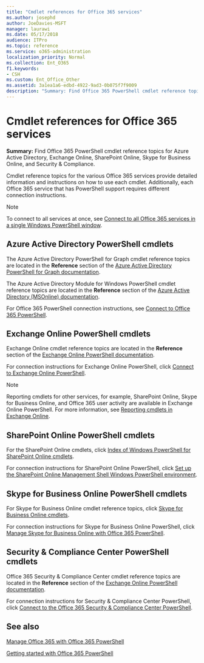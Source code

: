 ```yaml
---
title: "Cmdlet references for Office 365 services"
ms.author: josephd
author: JoeDavies-MSFT
manager: laurawi
ms.date: 05/17/2018
audience: ITPro
ms.topic: reference
ms.service: o365-administration
localization_priority: Normal
ms.collection: Ent_O365
f1.keywords:
- CSH
ms.custom: Ent_Office_Other
ms.assetid: 3a1ea1a6-edbd-4922-9ad3-0b075f7f9009
description: "Summary: Find Office 365 PowerShell cmdlet reference topics for Azure Active Directory, Exchange Online, SharePoint Online, Skype for Business Online, and Security & Compliance."
---
```


# Cmdlet references for Office 365 services

 **Summary:** Find Office 365 PowerShell cmdlet reference topics for Azure Active Directory, Exchange Online, SharePoint Online, Skype for Business Online, and Security & Compliance.
  
Cmdlet reference topics for the various Office 365 services provide detailed information and instructions on how to use each cmdlet. Additionally, each Office 365 service that has PowerShell support requires different connection instructions.
  
> [!NOTE]
> To connect to all services at once, see [Connect to all Office 365 services in a single Windows PowerShell window](connect-to-all-office-365-services-in-a-single-windows-powershell-window.md). 
  
## Azure Active Directory PowerShell cmdlets

The Azure Active Directory PowerShell for Graph cmdlet reference topics are located in the **Reference** section of the [Azure Active Directory PowerShell for Graph documentation](https://docs.microsoft.com/powershell/azure/active-directory/install-adv2?view=azureadps-2.0).

The Azure Active Directory Module for Windows PowerShell cmdlet reference topics are located in the **Reference** section of the [Azure Active Directory (MSOnline) documentation](https://docs.microsoft.com/powershell/azure/active-directory/overview?view=azureadps-1.0).

For Office 365 PowerShell connection instructions, see [Connect to Office 365 PowerShell](connect-to-office-365-powershell.md).
  
## Exchange Online PowerShell cmdlets

Exchange Online cmdlet reference topics are located in the **Reference** section of the [Exchange Online PowerShell documentation](https://docs.microsoft.com/powershell/exchange/exchange-online/exchange-online-powershell?view=exchange-ps).
  
For connection instructions for Exchange Online PowerShell, click [Connect to Exchange Online PowerShell](https://go.microsoft.com/fwlink/p/?LinkId=396554).
  
> [!NOTE]
> Reporting cmdlets for other services, for example, SharePoint Online, Skype for Business Online, and Office 365 user activity are available in Exchange Online PowerShell. For more information, see [Reporting cmdlets in Exchange Online](https://go.microsoft.com/fwlink/p/?LinkId=691595). 
  
## SharePoint Online PowerShell cmdlets

For the SharePoint Online cmdlets, click [Index of Windows PowerShell for SharePoint Online cmdlets](https://go.microsoft.com/fwlink/p/?LinkId=691476).
  
For connection instructions for SharePoint Online PowerShell, click [Set up the SharePoint Online Management Shell Windows PowerShell environment](https://go.microsoft.com/fwlink/p/?LinkId=691603).
  
## Skype for Business Online PowerShell cmdlets

For Skype for Business Online cmdlet reference topics, click [Skype for Business Online cmdlets](https://technet.microsoft.com/library/mt228132.aspx).
  
For connection instructions for Skype for Business Online PowerShell, click [Manage Skype for Business Online with Office 365 PowerShell](manage-skype-for-business-online-with-office-365-powershell.md).

## Security &amp; Compliance Center PowerShell cmdlets

Office 365 Security &amp; Compliance Center cmdlet reference topics are located in the **Reference** section of the [Exchange Online PowerShell documentation](https://docs.microsoft.com/powershell/exchange/exchange-online/exchange-online-powershell?view=exchange-ps).
  
For connection instructions for Security &amp; Compliance Center PowerShell, click [Connect to the Office 365 Security &amp; Compliance Center PowerShell](https://docs.microsoft.com/powershell/exchange/office-365-scc/connect-to-scc-powershell/connect-to-scc-powershell?view=exchange-ps).


  
## See also

[Manage Office 365 with Office 365 PowerShell](manage-office-365-with-office-365-powershell.md)
  
[Getting started with Office 365 PowerShell](getting-started-with-office-365-powershell.md)

